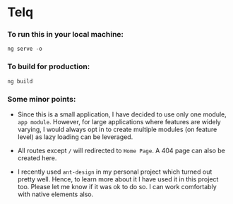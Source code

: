 # Telq

### To run this in your local machine:
```
ng serve -o
```

### To build for production:
```
ng build
```

### Some minor points:

- Since this is a small application, I have decided to use only one module, `app module`. However, for large applications where features are widely varying, I would always opt in to create multiple modules (on feature level) as lazy loading can be leveraged.

- All routes except `/` will redirected to `Home Page`.  A 404 page can also be created here.

- I recently used `ant-design` in my personal project which turned out pretty well. Hence, to learn more about it I have used it in this project too. Please let me know if it was ok to do so. I can work comfortably with native elements also.